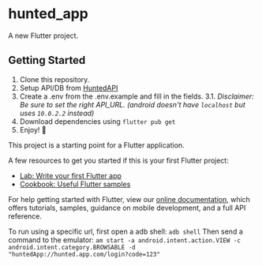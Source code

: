 # hunted_app

A new Flutter project.

## Getting Started
1. Clone this repository.
2. Setup API/DB from [HuntedAPI](https://github.com/tjeufoolen/Hunted-api)
3. Create a .env from the .env.example and fill in the fields.
3.1. *Disclaimer: Be sure to set the right API_URL. (android doesn't have `localhost` but uses `10.0.2.2` instead)*
4. Download dependencies using `flutter pub get`
5. Enjoy! :tada:

This project is a starting point for a Flutter application.

A few resources to get you started if this is your first Flutter project:

- [Lab: Write your first Flutter app](https://flutter.dev/docs/get-started/codelab)
- [Cookbook: Useful Flutter samples](https://flutter.dev/docs/cookbook)

For help getting started with Flutter, view our
[online documentation](https://flutter.dev/docs), which offers tutorials,
samples, guidance on mobile development, and a full API reference.

To run using a specific url, first open a adb shell:
`adb shell`
Then send a command to the emulator:
`am start -a android.intent.action.VIEW -c android.intent.category.BROWSABLE -d "huntedApp://hunted.app.com/login?code=123"`
